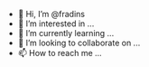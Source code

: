 - 👋 Hi, I’m @fradins
- 👀 I’m interested in ...
- 🌱 I’m currently learning ...
- 💞️ I’m looking to collaborate on ...
- 📫 How to reach me ...

<!---
fradins/fradins is a ✨ special ✨ repository because its `README.md` (this file) appears on your GitHub profile.
You can click the Preview link to take a look at your changes.
--->
